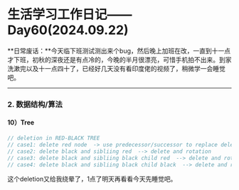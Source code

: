 # 生活学习工作日记——Day60(2024.09.22)

**日常废话：**今天临下班测试测出来个bug，然后晚上加班在改，一直到十一点才下班，初秋的深夜还是有点冷的，今晚的半月很漂亮，可惜手机拍不出来。到家洗漱完以及十一点四十了，已经好几天没有看印度佬的视频了，稍微学一会睡觉吧。

---

### 2. 数据结构/算法

#### 10）Tree

```c++
// deletion in RED-BLACK TREE
// case1: delete red node  -> use predecessor/successor to replace delete
// case2: delete black and sibliing red  --> delete and rotation
// case3: delete black and sibliing black child red  --> delete and rotation
// case4: delete black and sibliing black child black  --> delete and recolor
```

这个deletion又给我绕晕了，1点了明天再看看今天先睡觉吧。